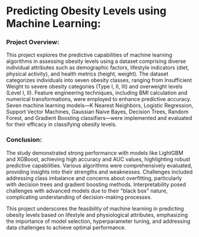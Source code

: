 # Predicting Obesity Levels using Machine Learning:

### Project Overview:
This project explores the predictive capabilities of machine learning algorithms in assessing obesity levels using a dataset comprising diverse individual attributes such as demographic factors, lifestyle indicators (diet, physical activity), and health metrics (height, weight). The dataset categorizes individuals into seven obesity classes, ranging from Insufficient Weight to severe obesity categories (Type I, II, III) and overweight levels (Level I, II). Feature engineering techniques, including BMI calculation and numerical transformations, were employed to enhance predictive accuracy. Seven machine learning models—K Nearest Neighbors, Logistic Regression, Support Vector Machines, Gaussian Naive Bayes, Decision Trees, Random Forest, and Gradient Boosting classifiers—were implemented and evaluated for their efficacy in classifying obesity levels.

### Conclusion:
The study demonstrated strong performance with models like LightGBM and XGBoost, achieving high accuracy and AUC values, highlighting robust predictive capabilities. Various algorithms were comprehensively evaluated, providing insights into their strengths and weaknesses. Challenges included addressing class imbalance and concerns about overfitting, particularly with decision trees and gradient boosting methods. Interpretability posed challenges with advanced models due to their "black box" nature, complicating understanding of decision-making processes.

This project underscores the feasibility of machine learning in predicting obesity levels based on lifestyle and physiological attributes, emphasizing the importance of model selection, hyperparameter tuning, and addressing data challenges to achieve optimal performance.
